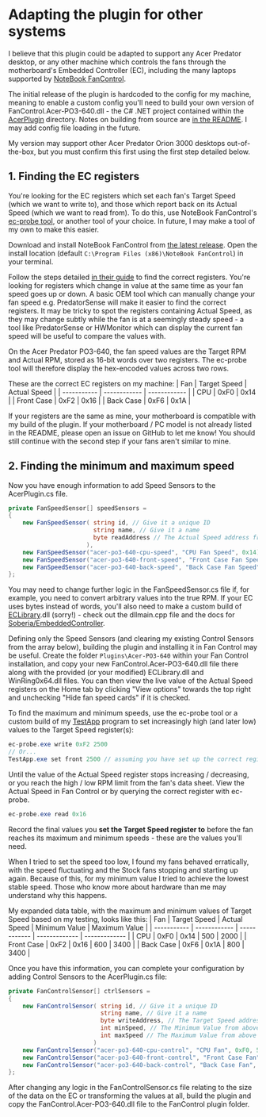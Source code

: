 # Adapting the plugin for other systems
I believe that this plugin could be adapted to support any Acer Predator desktop, or any other machine which controls the fans through the motherboard's Embedded Controller (EC), including the many laptops supported by [NoteBook FanControl](https://github.com/hirschmann/nbfc). 

The initial release of the plugin is hardcoded to the config for my machine, meaning to enable a custom config you'll need to build your own version of FanControl.Acer-PO3-640.dll - the C# .NET project contained within the [AcerPlugin](AcerPlugin/) directory. Notes on building from source are [in the README](/README.md#building-from-source). I may add config file loading in the future.

My version may support other Acer Predator Orion 3000 desktops out-of-the-box, but you must confirm this first using the first step detailed below.

## 1. Finding the EC registers
You're looking for the EC registers which set each fan's Target Speed (which we want to write to), and those which report back on its Actual Speed (which we want to read from). To do this, use NoteBook FanControl's [ec-probe tool](https://github.com/hirschmann/nbfc/wiki/EC-probing-tool), or another tool of your choice. In future, I may make a tool of my own to make this easier. 

Download and install NoteBook FanControl from [the latest release](https://github.com/hirschmann/nbfc/wiki/EC-probing-tool). Open the install location (default `C:\Program Files (x86)\NoteBook FanControl`) in your terminal. 

Follow the steps detailed [in their guide](https://github.com/hirschmann/nbfc/wiki/Probe-the-EC%27s-registers) to find the correct registers. You're looking for registers which change in value at the same time as your fan speed goes up or down. A basic OEM tool which can manually change your fan speed e.g. PredatorSense will make it easier to find the correct registers. It may be tricky to spot the registers containing Actual Speed, as they may change subtly while the fan is at a seemingly steady speed - a tool like PredatorSense or HWMonitor which can display the current fan speed will be useful to compare the values with.

On the Acer Predator PO3-640, the fan speed values are the Target RPM and Actual RPM, stored as 16-bit words over two registers. The ec-probe tool will therefore display the hex-encoded values across two rows. 

These are the correct EC registers on my machine:
| Fan         | Target Speed | Actual Speed |
| ----------- | ------------ | ------------ |
| CPU         | 0xF0         | 0x14         |
| Front Case  | 0xF2         | 0x16         |
| Back Case   | 0xF6         | 0x1A         |

If your registers are the same as mine, your motherboard is compatible with my build of the plugin. If your motherboard / PC model is not already listed in the README, please open an issue on GitHub to let me know! You should still continue with the second step if your fans aren't similar to mine.

## 2. Finding the minimum and maximum speed

Now you have enough information to add Speed Sensors to the AcerPlugin.cs file. 
```cs
private FanSpeedSensor[] speedSensors =
{                      
    new FanSpeedSensor( string id, // Give it a unique ID
                        string name, // Give it a name
                        byte readAddress // The Actual Speed address from above
                      ),
    new FanSpeedSensor("acer-po3-640-cpu-speed", "CPU Fan Speed", 0x14),
    new FanSpeedSensor("acer-po3-640-front-speed", "Front Case Fan Speed", 0x16),
    new FanSpeedSensor("acer-po3-640-back-speed", "Back Case Fan Speed", 0x1A)
};
```
You may need to change further logic in the FanSpeedSensor.cs file if, for example, you need to convert arbitrary values into the true RPM. If your EC uses bytes instead of words, you'll also need to make a custom build of [ECLibrary](ECLibrary/).dll (sorry!) - check out the dllmain.cpp file and the docs for [Soberia/EmbeddedController](https://github.com/Soberia/EmbeddedController). 

Defining only the Speed Sensors (and clearing my existing Control Sensors from the array below), building the plugin and installing it in Fan Control may be useful. Create the folder `Plugins\Acer-PO3-640` within your Fan Control installation, and copy your new FanControl.Acer-PO3-640.dll file there along with the provided (or your modified) ECLibrary.dll and WinRing0x64.dll files. You can then view the live value of the Actual Speed registers on the Home tab by clicking "View options" towards the top right and unchecking "Hide fan speed cards" if it is checked.

To find the maximum and minimum speeds, use the ec-probe tool or a custom build of my [TestApp](TestApp/) program to set increasingly high (and later low) values to the Target Speed register(s): 
```cs
ec-probe.exe write 0xF2 2500 
// Or...
TestApp.exe set front 2500 // assuming you have set up the correct register addresses in the switch statement in Program.cs in your build
```
Until the value of the Actual Speed register stops increasing / decreasing, or you reach the high / low RPM limit from the fan's data sheet. View the Actual Speed in Fan Control or by querying the correct register with ec-probe. 
```cs
ec-probe.exe read 0x16
```
Record the final values you **set the Target Speed register to** before the fan reaches its maximum and minimum speeds - these are the values you'll need.

When I tried to set the speed too low, I found my fans behaved erratically, with the speed fluctuating and the Stock fans stopping and starting up again. Because of this, for my minimum value I tried to achieve the lowest stable speed. Those who know more about hardware than me may understand why this happens. 

My expanded data table, with the maximum and minimum values of Target Speed based on my testing, looks like this:
| Fan         | Target Speed | Actual Speed | Minimum Value | Maximum Value |
| ----------- | ------------ | ------------ | ------------- | ------------- |
| CPU         | 0xF0         | 0x14         | 500           | 2000          |
| Front Case  | 0xF2         | 0x16         | 600           | 3400          |
| Back Case   | 0xF6         | 0x1A         | 800           | 3400          |

Once you have this information, you can complete your configuration by adding Control Sensors to the AcerPlugin.cs file: 
```cs
private FanControlSensor[] ctrlSensors =
{
    new FanControlSensor( string id, // Give it a unique ID
                          string name, // Give it a name
                          byte writeAddress, // The Target Speed address from above
                          int minSpeed, // The Minimum Value from above
                          int maxSpeed // The Maximum Value from above
                        )
    new FanControlSensor("acer-po3-640-cpu-control", "CPU Fan", 0xF0, 500, 2000),
    new FanControlSensor("acer-po3-640-front-control", "Front Case Fan", 0xF2, 600, 3400),
    new FanControlSensor("acer-po3-640-back-control", "Back Case Fan", 0xF6, 800, 3400)
};
```
After changing any logic in the FanControlSensor.cs file relating to the size of the data on the EC or transforming the values at all, build the plugin and copy the FanControl.Acer-PO3-640.dll file to the FanControl plugin folder.
